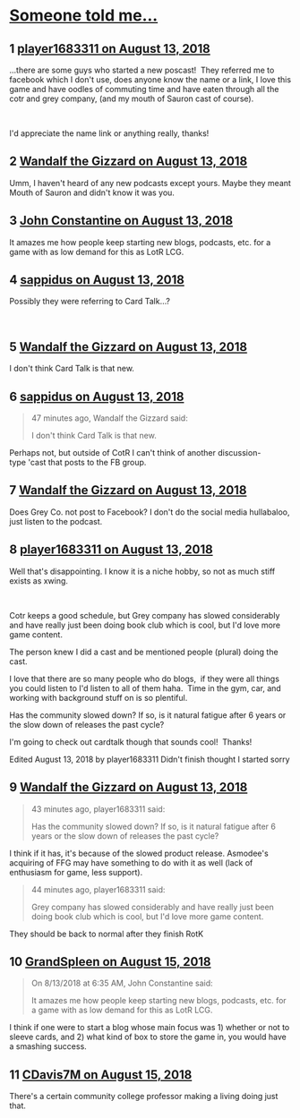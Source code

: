 # [Someone told me...](https://community.fantasyflightgames.com/topic/280922-someone-told-me/)

## 1 [player1683311 on August 13, 2018](https://community.fantasyflightgames.com/topic/280922-someone-told-me/?do=findComment&comment=3439197)

...there are some guys who started a new poscast!  They referred me to facebook which I don't use, does anyone know the name or a link, I love this game and have oodles of commuting time and have eaten through all the cotr and grey company, (and my mouth of Sauron cast of course).

 

I'd appreciate the name link or anything really, thanks! 

## 2 [Wandalf the Gizzard on August 13, 2018](https://community.fantasyflightgames.com/topic/280922-someone-told-me/?do=findComment&comment=3439253)

Umm, I haven't heard of any new podcasts except yours. Maybe they meant Mouth of Sauron and didn't know it was you.

## 3 [John Constantine on August 13, 2018](https://community.fantasyflightgames.com/topic/280922-someone-told-me/?do=findComment&comment=3439317)

It amazes me how people keep starting new blogs, podcasts, etc. for a game with as low demand for this as LotR LCG.

## 4 [sappidus on August 13, 2018](https://community.fantasyflightgames.com/topic/280922-someone-told-me/?do=findComment&comment=3439343)

Possibly they were referring to Card Talk…?



 

## 5 [Wandalf the Gizzard on August 13, 2018](https://community.fantasyflightgames.com/topic/280922-someone-told-me/?do=findComment&comment=3439568)

I don't think Card Talk is that new.

## 6 [sappidus on August 13, 2018](https://community.fantasyflightgames.com/topic/280922-someone-told-me/?do=findComment&comment=3439632)

> 47 minutes ago, Wandalf the Gizzard said:
> 
> I don't think Card Talk is that new.

Perhaps not, but outside of CotR I can't think of another discussion-type 'cast that posts to the FB group.

## 7 [Wandalf the Gizzard on August 13, 2018](https://community.fantasyflightgames.com/topic/280922-someone-told-me/?do=findComment&comment=3439648)

Does Grey Co. not post to Facebook? I don't do the social media hullabaloo, just listen to the podcast.

## 8 [player1683311 on August 13, 2018](https://community.fantasyflightgames.com/topic/280922-someone-told-me/?do=findComment&comment=3439686)

Well that's disappointing. I know it is a niche hobby, so not as much stiff exists as xwing. 

 

Cotr keeps a good schedule, but Grey company has slowed considerably and have really just been doing book club which is cool, but I'd love more game content. 

The person knew I did a cast and be mentioned people (plural) doing the cast. 

I love that there are so many people who do blogs,  if they were all things you could listen to I'd listen to all of them haha.  Time in the gym, car, and working with background stuff on is so plentiful. 

Has the community slowed down? If so, is it natural fatigue after 6 years or the slow down of releases the past cycle?

I'm going to check out cardtalk though that sounds cool!  Thanks!

Edited August 13, 2018 by player1683311
Didn't finish thought I started sorry

## 9 [Wandalf the Gizzard on August 13, 2018](https://community.fantasyflightgames.com/topic/280922-someone-told-me/?do=findComment&comment=3439730)

> 43 minutes ago, player1683311 said:
> 
> Has the community slowed down? If so, is it natural fatigue after 6 years or the slow down of releases the past cycle?

I think if it has, it's because of the slowed product release. Asmodee's acquiring of FFG may have something to do with it as well (lack of enthusiasm for game, less support).

> 44 minutes ago, player1683311 said:
> 
> Grey company has slowed considerably and have really just been doing book club which is cool, but I'd love more game content. 

They should be back to normal after they finish RotK

## 10 [GrandSpleen on August 15, 2018](https://community.fantasyflightgames.com/topic/280922-someone-told-me/?do=findComment&comment=3441562)

> On 8/13/2018 at 6:35 AM, John Constantine said:
> 
> It amazes me how people keep starting new blogs, podcasts, etc. for a game with as low demand for this as LotR LCG.

I think if one were to start a blog whose main focus was 1) whether or not to sleeve cards, and 2) what kind of box to store the game in, you would have a smashing success.

## 11 [CDavis7M on August 15, 2018](https://community.fantasyflightgames.com/topic/280922-someone-told-me/?do=findComment&comment=3441673)

There's a certain community college professor making a living doing just that.

